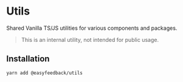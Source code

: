 # Utils

Shared Vanilla TS/JS utilities for various components and packages.

> This is an internal utility, not intended for public usage.

## Installation

```sh
yarn add @easyfeedback/utils
```
